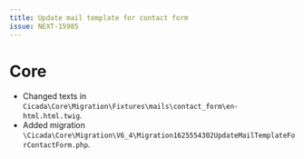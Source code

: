 ```yaml
---
title: Update mail template for contact form 
issue: NEXT-15985
---
```

# Core
* Changed texts in `Cicada\Core\Migration\Fixtures\mails\contact_form\en-html.html.twig`.
* Added migration `\Cicada\Core\Migration\V6_4\Migration1625554302UpdateMailTemplateForContactForm.php`.
